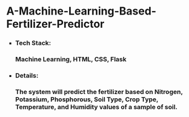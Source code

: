# A-Machine-Learning-Based-Fertilizer-Predictor
 

<ul style="list-style-type:square;">
  <li><h3>Tech Stack:<h3> Machine Learning, HTML, CSS, Flask</li>
  <li><h3>Details:<h3> The system will predict the fertilizer based on Nitrogen, Potassium, Phosphorous, Soil Type, Crop Type, Temperature, and Humidity values of a sample of soil.</li>
</ul>
